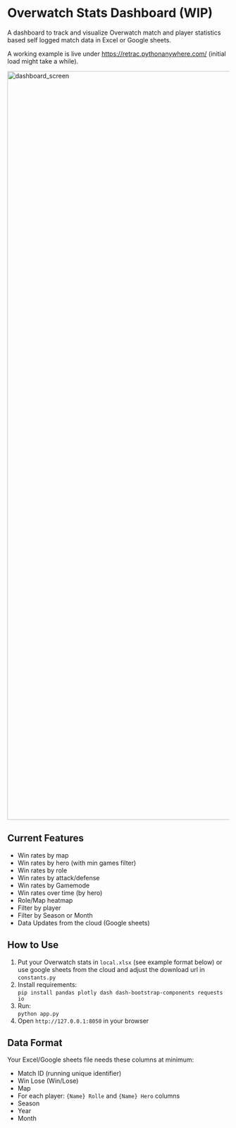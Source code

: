 # Overwatch Stats Dashboard (WIP)

A dashboard to track and visualize Overwatch match and player statistics based self logged match data in Excel or Google sheets.

A working example is live under https://retrac.pythonanywhere.com/ (initial load might take a while).

<img width="1697" alt="dashboard_screen" src="https://github.com/user-attachments/assets/533b3cc6-28ff-4119-87e7-f0026ba29543" />


## Current Features
- Win rates by map
- Win rates by hero (with min games filter)
- Win rates by role
- Win rates by attack/defense
- Win rates by Gamemode
- Win rates over time (by hero)
- Role/Map heatmap
- Filter by player
- Filter by Season or Month
- Data Updates from the cloud (Google sheets)

## How to Use
1. Put your Overwatch stats in `local.xlsx` (see example format below) or use google sheets from the cloud and adjust the download url in `constants.py`
2. Install requirements:  
   `pip install pandas plotly dash dash-bootstrap-components requests io`
3. Run:  
   `python app.py`
4. Open `http://127.0.0.1:8050` in your browser

## Data Format
Your Excel/Google sheets file needs these columns at minimum:
- Match ID (running unique identifier)
- Win Lose (Win/Lose)
- Map
- For each player: `{Name} Rolle` and `{Name} Hero` columns
- Season
- Year
- Month
